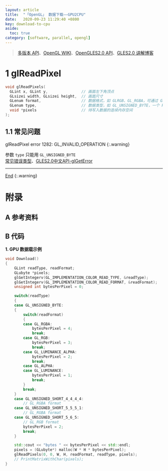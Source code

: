 ```yaml
---
layout: article
title:  "「OpenGL」 数据下载——GPU2CPU"
date:   2020-09-23 11:29:40 +0800
key: download-to-cpu
aside:
  toc: true
category: [software, parallel, opengl]
---
```

<span id='head'></span>
>[多版本 API](http://docs.gl)、[OpenGL WIKI](https://www.khronos.org/opengl/wiki/)、[OpenGLES2.0 API](https://www.khronos.org/registry/OpenGL-Refpages/es2.0/)、[GLES2.0 讲解博客](http://geekfaner.com/shineengine/blog8_OpenGLESv2_7.html)       

<!--more-->

# 1 glReadPixel

```cpp
void glReadPixels(
  GLint x, GLint y,               // 画面左下角顶点
  GLsizei width, GLsizei height,  // 画面尺寸
  GLenum format,                  // 数据格式，如 GLRGB、GL_RGBA，可通过 GL_IMPLEMENTATION_COLOR_READ_FORMAT 查询
  GLenum type,                    // 数据类型，如 GL_UNSIGNED_BYTE，一个 R 占 8 位，可通过 GL_IMPLEMENTATION_COLOR_READ_TYPE 查询
  void *pixels                    // 待写入数据的连续内存空间
);
```

## 1.1 常见问题

glReadPixel error 1282: GL_INVALID_OPERATION
{:.warning}

参数 `type` 只能用 `GL_UNSIGNED_BYTE`     
[常见错误类型](https://learnopengl-cn.github.io/06%20In%20Practice/01%20Debugging/)、[GLES2.0中文API-glGetError](https://blog.csdn.net/dengchukun/article/details/82667177)    

-------------------  
[End](#head)
{:.warning}  


# 附录
## A 参考资料

## B 代码
<span id="download">**1. GPU 数据载示例**</span>   
```cpp
void Download()
{
    GLint readType, readFormat;
    GLubyte *pixels;
    glGetIntegerv(GL_IMPLEMENTATION_COLOR_READ_TYPE, &readType);
    glGetIntegerv(GL_IMPLEMENTATION_COLOR_READ_FORMAT, &readFormat);
    unsigned int bytesPerPixel = 0;

    switch(readType)
    {
    case GL_UNSIGNED_BYTE:
    {
        switch(readFormat)
        {
        case GL_RGBA:
            bytesPerPixel = 4;
            break;
        case GL_RGB:
            bytesPerPixel = 3;
            break;
        case GL_LUMINANCE_ALPHA:
            bytesPerPixel = 2;
            break;
        case GL_ALPHA:
        case GL_LUMINANCE:
            bytesPerPixel = 1;
            break;
        }
        break;
    }
    case GL_UNSIGNED_SHORT_4_4_4_4:
        // GL_RGBA format
    case GL_UNSIGNED_SHORT_5_5_5_1:
        // GL_RGBA format
    case GL_UNSIGNED_SHORT_5_6_5:
        // GL_RGB format
        bytesPerPixel = 2;
        break;
    }

    std::cout << "bytes " << bytesPerPixel << std::endl;
    pixels = (GLubyte*) malloc(W * H * bytesPerPixel);
    glReadPixels(0, 0, W, H, readFormat, readType, pixels);
    // PrintMatrixWithChar(pixels);
}
```

